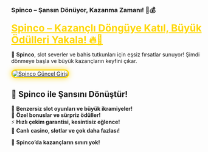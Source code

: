 ### **Spinco – Şansın Dönüyor, Kazanma Zamanı! 🎰💰**

<a href="https://cutt.ly/SpincoLink" title="Spinco Güncel Giriş" style="color: #FFD700; font-size: 26px; font-weight: bold;">Spinco – Kazançlı Döngüye Katıl, Büyük Ödülleri Yakala! 🔥💎</a>

🎡 **Spinco**, slot severler ve bahis tutkunları için eşsiz fırsatlar sunuyor! Şimdi dönmeye başla ve büyük kazançların keyfini çıkar.

<a href="https://cutt.ly/SpincoLink" title="Spinco Güncel Giriş">  
<img src="https://i.ibb.co/BtMhhf6/g-venligiris.jpg" alt="Spinco Güncel Giriş" style="max-width: 100%; border: 3px solid #FFD700; border-radius: 15px; box-shadow: 0px 0px 15px rgba(255, 215, 0, 0.8);">  
</a>

## 🚀 **Spinco ile Şansını Dönüştür!**  
🎯 **Benzersiz slot oyunları ve büyük ikramiyeler!**  
🎁 **Özel bonuslar ve sürpriz ödüller!**  
⚡ **Hızlı çekim garantisi, kesintisiz eğlence!**  
🎲 **Canlı casino, slotlar ve çok daha fazlası!**

💎 **Spinco’da kazançların sınırı yok!**
